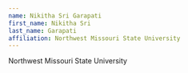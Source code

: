 ```yaml
---
name: Nikitha Sri Garapati
first_name: Nikitha Sri
last_name: Garapati
affiliation: Northwest Missouri State University
---
```


Northwest Missouri State University
